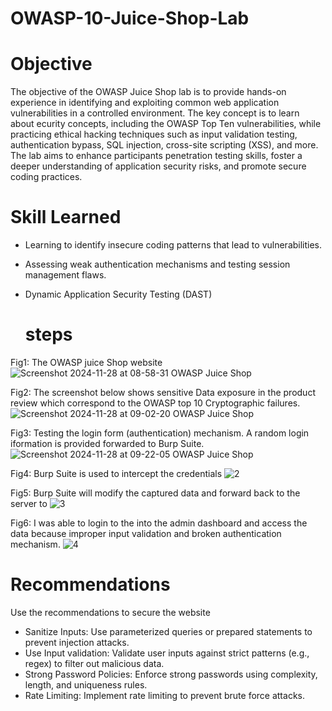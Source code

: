 # OWASP-10-Juice-Shop-Lab

# Objective

The objective of the OWASP Juice Shop lab is to provide hands-on experience in identifying and exploiting common web application vulnerabilities in a controlled environment. The key concept is to learn about ecurity concepts, including the OWASP Top Ten vulnerabilities, while practicing ethical hacking techniques such as input validation testing, authentication bypass, SQL injection, cross-site scripting (XSS), and more. The lab aims to enhance participants penetration testing skills, foster a deeper understanding of application security risks, and promote secure coding practices.


# Skill Learned
- Learning to identify insecure coding patterns that lead to vulnerabilities.
- Assessing weak authentication mechanisms and testing session management flaws.
- Dynamic Application Security Testing (DAST)
  

  # steps
Fig1: The OWASP juice Shop website
![Screenshot 2024-11-28 at 08-58-31 OWASP Juice Shop](https://github.com/user-attachments/assets/97650d74-0b96-4d80-b937-56d73db69968)

Fig2: The screenshot below shows sensitive Data exposure in the product review which correspond to the OWASP top 10 Cryptographic failures.
![Screenshot 2024-11-28 at 09-02-20 OWASP Juice Shop](https://github.com/user-attachments/assets/990f6c66-0995-44d8-b13a-3d844c31e4f9)

Fig3: Testing the login form (authentication) mechanism. A random login iformation is provided forwarded to Burp Suite.
![Screenshot 2024-11-28 at 09-22-05 OWASP Juice Shop](https://github.com/user-attachments/assets/857e6f2d-1a02-4663-a17b-acaa3349e7db)

Fig4: Burp Suite is used to intercept the credentials
![2](https://github.com/user-attachments/assets/1220f549-ffba-4ed3-904f-f34e0f1764c3)

Fig5: Burp Suite will modify the captured data and forward back to the server to 
![3](https://github.com/user-attachments/assets/68866087-73f6-40de-8ed5-3cf0d438854a)

Fig6: I was able to login to the into the admin dashboard and access the data because improper input validation and broken authentication mechanism.
![4](https://github.com/user-attachments/assets/575b366d-21bb-42cf-b515-8c0651cf5886)



  # Recommendations
Use the recommendations to secure the website
- Sanitize Inputs: Use parameterized queries or prepared statements to prevent injection attacks.
- Use Input validation: Validate user inputs against strict patterns (e.g., regex) to filter out malicious data.
- Strong Password Policies: Enforce strong passwords using complexity, length, and uniqueness rules.
- Rate Limiting: Implement rate limiting to prevent brute force attacks.
